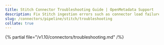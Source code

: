 ```yaml
---
title: Stitch Connector Troubleshooting Guide | OpenMetadata Support
description: Fix Stitch ingestion errors such as connector load failures, sync interruptions, or missing pipeline details.
slug: /connectors/pipeline/stitch/troubleshooting
collate: true 
---
```


{% partial file="/v1.10/connectors/troubleshooting.md" /%}
